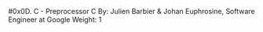 #0x0D. C - Preprocessor
C
 By: Julien Barbier & Johan Euphrosine, Software Engineer at Google
 Weight: 1
